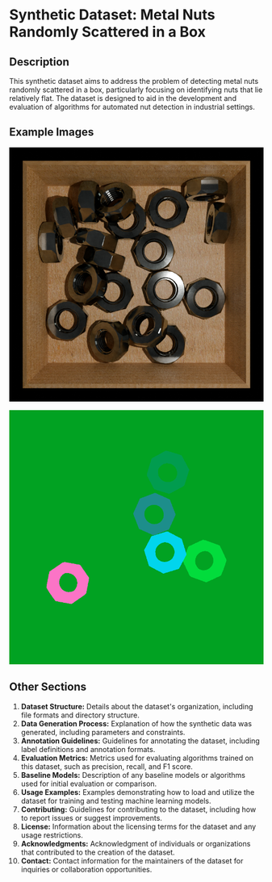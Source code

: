 # Synthetic Dataset: Metal Nuts Randomly Scattered in a Box

## Description
This synthetic dataset aims to address the problem of detecting metal nuts randomly scattered in a box, particularly focusing on identifying nuts that lie relatively flat. The dataset is designed to aid in the development and evaluation of algorithms for automated nut detection in industrial settings.

## Example Images
![Example Image 1](example_image_0550.png)

![Example Mask 1](example_mask_0550.png)

## Other Sections
1. **Dataset Structure:** Details about the dataset's organization, including file formats and directory structure.
2. **Data Generation Process:** Explanation of how the synthetic data was generated, including parameters and constraints.
3. **Annotation Guidelines:** Guidelines for annotating the dataset, including label definitions and annotation formats.
4. **Evaluation Metrics:** Metrics used for evaluating algorithms trained on this dataset, such as precision, recall, and F1 score.
5. **Baseline Models:** Description of any baseline models or algorithms used for initial evaluation or comparison.
6. **Usage Examples:** Examples demonstrating how to load and utilize the dataset for training and testing machine learning models.
7. **Contributing:** Guidelines for contributing to the dataset, including how to report issues or suggest improvements.
8. **License:** Information about the licensing terms for the dataset and any usage restrictions.
9. **Acknowledgments:** Acknowledgment of individuals or organizations that contributed to the creation of the dataset.
10. **Contact:** Contact information for the maintainers of the dataset for inquiries or collaboration opportunities.
